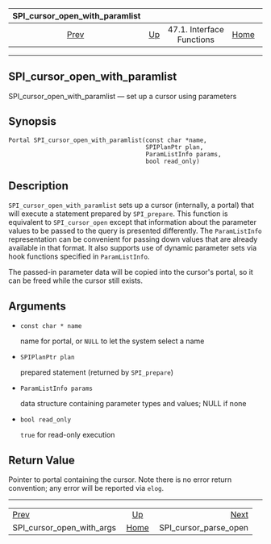 <!--?xml version="1.0" encoding="UTF-8" standalone="no"?-->

|                    SPI\_cursor\_open\_with\_paramlist                   |                                                      |                           |                                                       |                                                                 |
| :---------------------------------------------------------------------: | :--------------------------------------------------- | :-----------------------: | ----------------------------------------------------: | --------------------------------------------------------------: |
| [Prev](spi-spi-cursor-open-with-args.html "SPI_cursor_open_with_args")  | [Up](spi-interface.html "47.1. Interface Functions") | 47.1. Interface Functions | [Home](index.html "PostgreSQL 17devel Documentation") |  [Next](spi-spi-cursor-parse-open.html "SPI_cursor_parse_open") |

***

[]()

## SPI\_cursor\_open\_with\_paramlist

SPI\_cursor\_open\_with\_paramlist — set up a cursor using parameters

## Synopsis

    Portal SPI_cursor_open_with_paramlist(const char *name,
                                          SPIPlanPtr plan,
                                          ParamListInfo params,
                                          bool read_only)

## Description

`SPI_cursor_open_with_paramlist` sets up a cursor (internally, a portal) that will execute a statement prepared by `SPI_prepare`. This function is equivalent to `SPI_cursor_open` except that information about the parameter values to be passed to the query is presented differently. The `ParamListInfo` representation can be convenient for passing down values that are already available in that format. It also supports use of dynamic parameter sets via hook functions specified in `ParamListInfo`.

The passed-in parameter data will be copied into the cursor's portal, so it can be freed while the cursor still exists.

## Arguments

*   `const char * name`

    name for portal, or `NULL` to let the system select a name

*   `SPIPlanPtr plan`

    prepared statement (returned by `SPI_prepare`)

*   `ParamListInfo params`

    data structure containing parameter types and values; NULL if none

*   `bool read_only`

    `true` for read-only execution

## Return Value

Pointer to portal containing the cursor. Note there is no error return convention; any error will be reported via `elog`.

***

|                                                                         |                                                       |                                                                 |
| :---------------------------------------------------------------------- | :---------------------------------------------------: | --------------------------------------------------------------: |
| [Prev](spi-spi-cursor-open-with-args.html "SPI_cursor_open_with_args")  |  [Up](spi-interface.html "47.1. Interface Functions") |  [Next](spi-spi-cursor-parse-open.html "SPI_cursor_parse_open") |
| SPI\_cursor\_open\_with\_args                                           | [Home](index.html "PostgreSQL 17devel Documentation") |                                        SPI\_cursor\_parse\_open |
